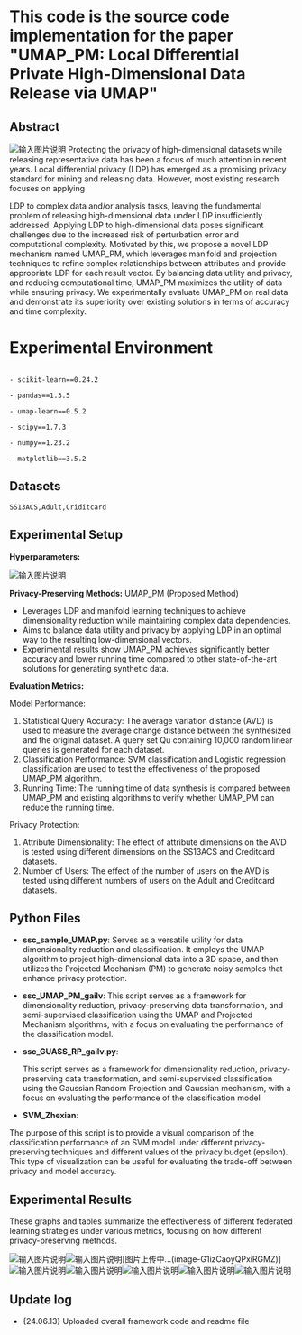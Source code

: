 ﻿
# This code is the source code implementation for the paper "UMAP_PM: Local Differential Private High-Dimensional Data Release via UMAP"

  


## Abstract
![输入图片说明](/imgs/2024-06-17/uWE3xQUIcEnC5mJD.png)
Protecting the privacy of high-dimensional datasets while releasing representative data has been a focus of much attention in recent years. Local differential privacy (LDP) has emerged as a promising privacy standard for mining and releasing data. However, most existing research focuses on applying

LDP to complex data and/or analysis tasks, leaving the fundamental problem of releasing high-dimensional data under LDP insufficiently addressed. Applying LDP to high-dimensional data poses significant challenges due to the increased risk of perturbation error and computational complexity. Motivated by this, we propose a novel LDP mechanism named UMAP_PM, which leverages manifold and projection techniques to refine complex relationships between attributes and provide appropriate LDP for each result vector. By balancing data utility and privacy, and reducing computational time, UMAP_PM maximizes the utility of data while ensuring privacy. We experimentally evaluate UMAP_PM on real data and demonstrate its superiority over existing solutions in terms of accuracy and time complexity.

  
  

# Experimental Environment

  

```

- scikit-learn==0.24.2

- pandas==1.3.5

- umap-learn==0.5.2

- scipy==1.7.3

- numpy==1.23.2

- matplotlib==3.5.2

```

  

## Datasets

  

`SS13ACS,Adult,Criditcard`

  
  

## Experimental Setup

**Hyperparameters:**

![输入图片说明](/imgs/2024-06-17/EsoTAusWLqGqtr2h.png)



**Privacy-Preserving Methods:** UMAP_PM (Proposed Method)

- Leverages LDP and manifold learning techniques to achieve dimensionality reduction while maintaining complex data dependencies.
- Aims to balance data utility and privacy by applying LDP in an optimal way to the resulting low-dimensional vectors.
- Experimental results show UMAP_PM achieves significantly better accuracy and lower running time compared to other state-of-the-art solutions for generating synthetic data.
  

**Evaluation Metrics:**

  
Model Performance:

 1. Statistical Query Accuracy: The average variation distance (AVD) is used to measure the average change distance between the synthesized and the original dataset. A query set Qu containing 10,000 random linear queries is generated for each dataset.
2. Classification Performance: SVM classification and Logistic regression classification are used to test the effectiveness of the proposed UMAP_PM algorithm.
3. Running Time: The running time of data synthesis is compared between UMAP_PM and existing algorithms to verify whether UMAP_PM can reduce the running time.

Privacy Protection:

1. Attribute Dimensionality: The effect of attribute dimensions on the AVD is tested using different dimensions on the SS13ACS and Creditcard datasets.
2. Number of Users: The effect of the number of users on the AVD is tested using different numbers of users on the Adult and Creditcard datasets.
## Python Files

- **ssc_sample_UMAP.py**:
Serves as a versatile utility for data dimensionality reduction and classification. It employs the UMAP algorithm to project high-dimensional data into a 3D space, and then utilizes the Projected Mechanism (PM) to generate noisy samples that enhance privacy protection. 

- **ssc_UMAP_PM_gailv**:
This script serves as a framework for dimensionality reduction, privacy-preserving data transformation, and semi-supervised classification using the UMAP and Projected Mechanism algorithms, with a focus on evaluating the performance of the classification model.

- **ssc_GUASS_RP_gailv.py**:

  This script serves as a framework for dimensionality reduction, privacy-preserving data transformation, and semi-supervised classification using the Gaussian Random Projection and Gaussian mechanism, with a focus on evaluating the performance of the classification model

- **SVM_Zhexian**:

The purpose of this script is to provide a visual comparison of the classification performance of an SVM model under different privacy-preserving techniques and different values of the privacy budget (epsilon). This type of visualization can be useful for evaluating the trade-off between privacy and model accuracy.
  
  

## Experimental Results

These graphs and tables summarize the effectiveness of different federated learning strategies under various metrics, focusing on how different privacy-preserving methods.



  ![输入图片说明](/imgs/2024-06-17/2yUTGdiWC79hkk1a.png)![输入图片说明](/imgs/2024-06-17/6G7Ab1tyZwi0Blx4.png)[图片上传中...(image-G1izCaoyQPxiRGMZ)]![输入图片说明](/imgs/2024-06-17/9YLzYM0rrVxYQzGr.png)![输入图片说明](/imgs/2024-06-17/HdCuEQBEsAW54tdX.png)![输入图片说明](/imgs/2024-06-17/SAOFZ3uJ57PYljIC.png)![输入图片说明](/imgs/2024-06-17/JZEEIcq9NYUls9KH.png)![输入图片说明](/imgs/2024-06-17/rQZK9k3yu8GuxhuF.png)
  
  



## Update log

- {24.06.13} Uploaded overall framework code and readme file




